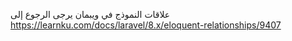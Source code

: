 علاقات النموذج في ويبمان
يرجى الرجوع إلى https://learnku.com/docs/laravel/8.x/eloquent-relationships/9407
